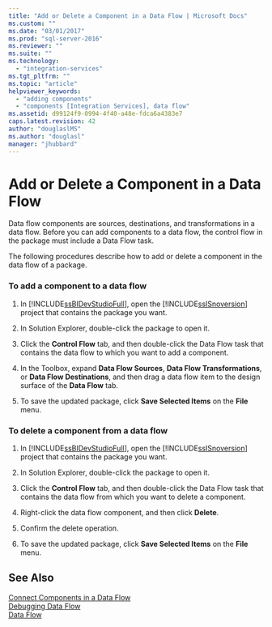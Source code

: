 ```yaml
---
title: "Add or Delete a Component in a Data Flow | Microsoft Docs"
ms.custom: ""
ms.date: "03/01/2017"
ms.prod: "sql-server-2016"
ms.reviewer: ""
ms.suite: ""
ms.technology: 
  - "integration-services"
ms.tgt_pltfrm: ""
ms.topic: "article"
helpviewer_keywords: 
  - "adding components"
  - "components [Integration Services], data flow"
ms.assetid: d99124f9-0994-4f40-a48e-fdca6a4383e7
caps.latest.revision: 42
author: "douglaslMS"
ms.author: "douglasl"
manager: "jhubbard"
---
```

# Add or Delete a Component in a Data Flow
  Data flow components are sources, destinations, and transformations in a data flow. Before you can add components to a data flow, the control flow in the package must include a Data Flow task.  
  
 The following procedures describe how to add or delete a component in the data flow of a package.  
  
### To add a component to a data flow  
  
1.  In [!INCLUDE[ssBIDevStudioFull](../../includes/ssbidevstudiofull-md.md)], open the [!INCLUDE[ssISnoversion](../../includes/ssisnoversion-md.md)] project that contains the package you want.  
  
2.  In Solution Explorer, double-click the package to open it.  
  
3.  Click the **Control Flow** tab, and then double-click the Data Flow task that contains the data flow to which you want to add a component.  
  
4.  In the Toolbox, expand **Data Flow Sources**, **Data Flow Transformations**, or **Data Flow Destinations**, and then drag a data flow item to the design surface of the **Data Flow** tab.  
  
5.  To save the updated package, click **Save Selected Items** on the **File** menu.  
  
### To delete a component from a data flow  
  
1.  In [!INCLUDE[ssBIDevStudioFull](../../includes/ssbidevstudiofull-md.md)], open the [!INCLUDE[ssISnoversion](../../includes/ssisnoversion-md.md)] project that contains the package you want.  
  
2.  In Solution Explorer, double-click the package to open it.  
  
3.  Click the **Control Flow** tab, and then double-click the Data Flow task that contains the data flow from which you want to delete a component.  
  
4.  Right-click the data flow component, and then click **Delete**.  
  
5.  Confirm the delete operation.  
  
6.  To save the updated package, click **Save Selected Items** on the **File** menu.  
  
## See Also  
 [Connect Components in a Data Flow](../../integration-services/data-flow/connect-components-in-a-data-flow.md)   
 [Debugging Data Flow](../../integration-services/troubleshooting/debugging-data-flow.md)   
 [Data Flow](../../integration-services/data-flow/data-flow.md)  
  
  